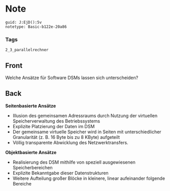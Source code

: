 # Note
```
guid: J:EjD():5v
notetype: Basic-b122e-20a86
```

### Tags
```
2_3_parallelrechner
```

## Front
Welche Ansätze für Software DSMs lassen sich unterscheiden?

## Back
<b>Seitenbasierte Ansätze
</b><ul>
<li>Illusion des gemeinsamen Adressraums durch Nutzung der virtuellen Speicherverwaltung des Betriebssystems</li>
<li>Explizite Platzierung der Daten im DSM</li>
<li>Der gemeinsame virtuelle Speicher wird in Seiten mit unterschiedlicher Granularität (z. B. 16 Byte bis zu 8 KByte) aufgeteilt</li>
<li>Völlig transparente Abwicklung des Netzwerktransfers.</li>
</ul><b>

Objektbasierte Ansätze
</b><ul>
<li>Realisierung des DSM mithilfe von speziell ausgewiesenen Speicherbereichen</li>
<li>Explizite Bekanntgabe dieser Datenstrukturen</li>
<li>Weitere Aufteilung großer Blöcke in kleinere, linear aufeinander folgende Bereiche</li>
</ul>
